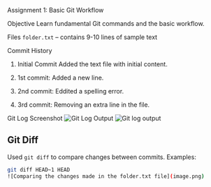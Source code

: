 Assignment 1: Basic Git Workflow

Objective
Learn fundamental Git commands and the basic workflow.

Files
`folder.txt` – contains 9-10 lines of sample text

Commit History
1. Initial Commit
Added the text file with initial content.

2. 1st commit:
Added a new line.

3. 2nd commit:
Eddited a spelling error.

4. 3rd commit:
Removing an extra line in the file.

Git Log Screenshot
![Git Log Output](./ss/Screenshot%202025-05-05%20150413.png) <!-- Save your screenshot inside a /screenshots folder -->
![Git log output](<Screenshot 2025-05-05 150413-1.png>)

## Git Diff
Used `git diff` to compare changes between commits. Examples:
```bash
git diff HEAD~1 HEAD
![Comparing the changes made in the folder.txt file](image.png)
